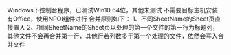 Windows下控制台程序，已测试Win10 64位，其他未测试
不需要目标主机安装有Office，使用NPOI组件进行
合并原则如下：
1、不同SheetName的Sheet页直接置入
2、相同SheetName的Sheet页以处理的第一个文件的第一行为标题列，其他文件不会再合并第一行，其他行若列数多于第一个处理的文件，依然会写入合并文件
